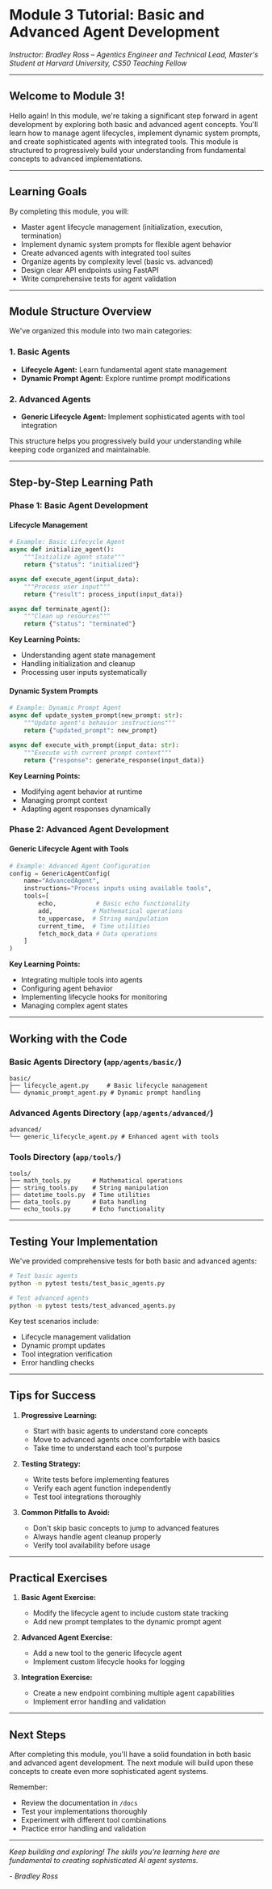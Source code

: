 # Module 3 Tutorial: Basic and Advanced Agent Development

*Instructor: Bradley Ross – Agentics Engineer and Technical Lead, Master's Student at Harvard University, CS50 Teaching Fellow*

---

## Welcome to Module 3!

Hello again! In this module, we're taking a significant step forward in agent development by exploring both basic and advanced agent concepts. You'll learn how to manage agent lifecycles, implement dynamic system prompts, and create sophisticated agents with integrated tools. This module is structured to progressively build your understanding from fundamental concepts to advanced implementations.

---

## Learning Goals

By completing this module, you will:

- Master agent lifecycle management (initialization, execution, termination)
- Implement dynamic system prompts for flexible agent behavior
- Create advanced agents with integrated tool suites
- Organize agents by complexity level (basic vs. advanced)
- Design clear API endpoints using FastAPI
- Write comprehensive tests for agent validation

---

## Module Structure Overview

We've organized this module into two main categories:

### 1. Basic Agents
- **Lifecycle Agent:** Learn fundamental agent state management
- **Dynamic Prompt Agent:** Explore runtime prompt modifications

### 2. Advanced Agents
- **Generic Lifecycle Agent:** Implement sophisticated agents with tool integration

This structure helps you progressively build your understanding while keeping code organized and maintainable.

---

## Step-by-Step Learning Path

### Phase 1: Basic Agent Development

#### Lifecycle Management
```python
# Example: Basic Lifecycle Agent
async def initialize_agent():
    """Initialize agent state"""
    return {"status": "initialized"}

async def execute_agent(input_data):
    """Process user input"""
    return {"result": process_input(input_data)}

async def terminate_agent():
    """Clean up resources"""
    return {"status": "terminated"}
```

**Key Learning Points:**
- Understanding agent state management
- Handling initialization and cleanup
- Processing user inputs systematically

#### Dynamic System Prompts
```python
# Example: Dynamic Prompt Agent
async def update_system_prompt(new_prompt: str):
    """Update agent's behavior instructions"""
    return {"updated_prompt": new_prompt}

async def execute_with_prompt(input_data: str):
    """Execute with current prompt context"""
    return {"response": generate_response(input_data)}
```

**Key Learning Points:**
- Modifying agent behavior at runtime
- Managing prompt context
- Adapting agent responses dynamically

### Phase 2: Advanced Agent Development

#### Generic Lifecycle Agent with Tools
```python
# Example: Advanced Agent Configuration
config = GenericAgentConfig(
    name="AdvancedAgent",
    instructions="Process inputs using available tools",
    tools=[
        echo,           # Basic echo functionality
        add,           # Mathematical operations
        to_uppercase,  # String manipulation
        current_time,  # Time utilities
        fetch_mock_data # Data operations
    ]
)
```

**Key Learning Points:**
- Integrating multiple tools into agents
- Configuring agent behavior
- Implementing lifecycle hooks for monitoring
- Managing complex agent states

---

## Working with the Code

### Basic Agents Directory (`app/agents/basic/`)
```plaintext
basic/
├── lifecycle_agent.py     # Basic lifecycle management
└── dynamic_prompt_agent.py # Dynamic prompt handling
```

### Advanced Agents Directory (`app/agents/advanced/`)
```plaintext
advanced/
└── generic_lifecycle_agent.py # Enhanced agent with tools
```

### Tools Directory (`app/tools/`)
```plaintext
tools/
├── math_tools.py      # Mathematical operations
├── string_tools.py    # String manipulation
├── datetime_tools.py  # Time utilities
├── data_tools.py      # Data handling
└── echo_tools.py      # Echo functionality
```

---

## Testing Your Implementation

We've provided comprehensive tests for both basic and advanced agents:

```bash
# Test basic agents
python -m pytest tests/test_basic_agents.py

# Test advanced agents
python -m pytest tests/test_advanced_agents.py
```

Key test scenarios include:
- Lifecycle management validation
- Dynamic prompt updates
- Tool integration verification
- Error handling checks

---

## Tips for Success

1. **Progressive Learning:**
   - Start with basic agents to understand core concepts
   - Move to advanced agents once comfortable with basics
   - Take time to understand each tool's purpose

2. **Testing Strategy:**
   - Write tests before implementing features
   - Verify each agent function independently
   - Test tool integrations thoroughly

3. **Common Pitfalls to Avoid:**
   - Don't skip basic concepts to jump to advanced features
   - Always handle agent cleanup properly
   - Verify tool availability before usage

---

## Practical Exercises

1. **Basic Agent Exercise:**
   - Modify the lifecycle agent to include custom state tracking
   - Add new prompt templates to the dynamic prompt agent

2. **Advanced Agent Exercise:**
   - Add a new tool to the generic lifecycle agent
   - Implement custom lifecycle hooks for logging

3. **Integration Exercise:**
   - Create a new endpoint combining multiple agent capabilities
   - Implement error handling and validation

---

## Next Steps

After completing this module, you'll have a solid foundation in both basic and advanced agent development. The next module will build upon these concepts to create even more sophisticated agent systems.

Remember:
- Review the documentation in `/docs`
- Test your implementations thoroughly
- Experiment with different tool combinations
- Practice error handling and validation

---

*Keep building and exploring! The skills you're learning here are fundamental to creating sophisticated AI agent systems.*

*- Bradley Ross*
